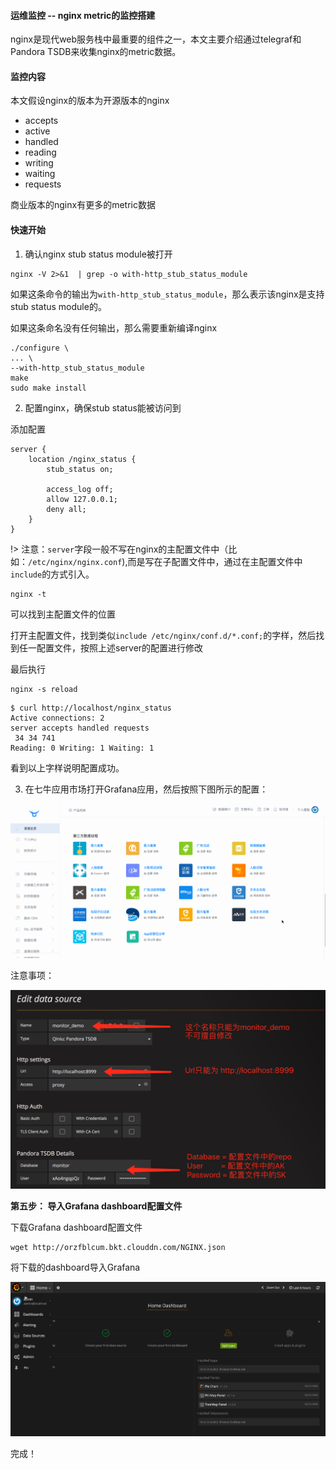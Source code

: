 #### 运维监控 -- nginx metric的监控搭建

nginx是现代web服务栈中最重要的组件之一，本文主要介绍通过telegraf和Pandora TSDB来收集nginx的metric数据。


#### 监控内容

本文假设nginx的版本为开源版本的nginx

* accepts
* active
* handled
* reading
* writing
* waiting
* requests

商业版本的nginx有更多的metric数据

#### 快速开始

1. 确认nginx stub status module被打开


```
nginx -V 2>&1  | grep -o with-http_stub_status_module
```

如果这条命令的输出为`with-http_stub_status_module`，那么表示该nginx是支持stub status module的。

如果这条命名没有任何输出，那么需要重新编译nginx

```
./configure \
... \
--with-http_stub_status_module
make
sudo make install
```

2. 配置nginx，确保stub status能被访问到

添加配置

```
server {
    location /nginx_status {
        stub_status on;

        access_log off;
        allow 127.0.0.1;
        deny all;
    }
}
```

!> 注意：`server`字段一般不写在nginx的主配置文件中（比如：`/etc/nginx/nginx.conf`),而是写在子配置文件中，通过在主配置文件中`include`的方式引入。


```
nginx -t
```
可以找到主配置文件的位置


打开主配置文件，找到类似`include /etc/nginx/conf.d/*.conf;`的字样，然后找到任一配置文件，按照上述server的配置进行修改

最后执行

```
nginx -s reload
```

```
$ curl http://localhost/nginx_status
Active connections: 2 
server accepts handled requests
 34 34 741 
Reading: 0 Writing: 1 Waiting: 1
```
看到以上字样说明配置成功。


3. 在七牛应用市场打开Grafana应用，然后按照下图所示的配置：


![配置Grafana数据源](_media/monitor1.gif)

注意事项：

![](_media/monitor3.png)

**第五步： 导入Grafana dashboard配置文件**

下载Grafana dashboard配置文件

```
wget http://orzfblcum.bkt.clouddn.com/NGINX.json
```

将下载的dashboard导入Grafana

![将下载的dashboard导入Grafana](_media/monitor2.gif)


完成！